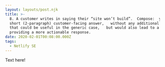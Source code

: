 ```yaml
---
layout: layouts/post.njk
title: >-
  8. A customer writes in saying their “site won’t build”.  Compose:  your best
  short (2-paragraph) customer-facing answer,   without any additional data,  
  that could be useful in the generic case,   but would also lead to a customer
  providing a more actionable response.
date: 2020-02-01T00:08:00.000Z
tags:
  - Netlify SE
---
```

Text here!

